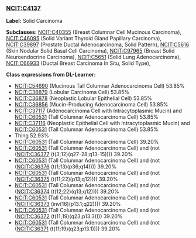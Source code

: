
### [NCIT:C4137](http://purl.obolibrary.org/obo/NCIT_C4137)
**Label:** Solid Carcinoma

**Subclasses:** [NCIT:C40355](http://purl.obolibrary.org/obo/NCIT_C40355) (Breast Columnar Cell Mucinous Carcinoma), [NCIT:C46095](http://purl.obolibrary.org/obo/NCIT_C46095) (Solid Variant Thyroid Gland Papillary Carcinoma), [NCIT:C39897](http://purl.obolibrary.org/obo/NCIT_C39897) (Prostate Ductal Adenocarcinoma, Solid Pattern), [NCIT:C5616](http://purl.obolibrary.org/obo/NCIT_C5616) (Skin Nodular Solid Basal Cell Carcinoma), [NCIT:C97965](http://purl.obolibrary.org/obo/NCIT_C97965) (Breast Solid Neuroendocrine Carcinoma), [NCIT:C5651](http://purl.obolibrary.org/obo/NCIT_C5651) (Solid Lung Adenocarcinoma), [NCIT:C66933](http://purl.obolibrary.org/obo/NCIT_C66933) (Ductal Breast Carcinoma In Situ, Solid Type), 

**Class expressions from DL-Learner:**

- [NCIT:C54690](http://purl.obolibrary.org/obo/NCIT_C54690) (Mucinous Tall Columnar Adenocarcinoma Cell) 53.85%
- [NCIT:C36879](http://purl.obolibrary.org/obo/NCIT_C36879) (Lobular Carcinoma Cell) 53.85%
- [NCIT:C36878](http://purl.obolibrary.org/obo/NCIT_C36878) (Neoplastic Lobular Epithelial Cell) 53.85%
- [NCIT:C36856](http://purl.obolibrary.org/obo/NCIT_C36856) (Mucin-Producing Adenocarcinoma Cell) 53.85%
- [NCIT:C37117](http://purl.obolibrary.org/obo/NCIT_C37117) (Adenocarcinoma Cell with Intracytoplasmic Mucin) and [NCIT:C60531](http://purl.obolibrary.org/obo/NCIT_C60531) (Tall Columnar Adenocarcinoma Cell) 53.85%
- [NCIT:C37116](http://purl.obolibrary.org/obo/NCIT_C37116) (Neoplastic Epithelial Cell with Intracytoplasmic Mucin) and [NCIT:C60531](http://purl.obolibrary.org/obo/NCIT_C60531) (Tall Columnar Adenocarcinoma Cell) 53.85%
- Thing 52.93%
- [NCIT:C60531](http://purl.obolibrary.org/obo/NCIT_C60531) (Tall Columnar Adenocarcinoma Cell) 39.20%
- [NCIT:C60531](http://purl.obolibrary.org/obo/NCIT_C60531) (Tall Columnar Adenocarcinoma Cell) and (not ([NCIT:C36377](http://purl.obolibrary.org/obo/NCIT_C36377) (t(3;12)(q27-28;q13-15)))) 39.20%
- [NCIT:C60531](http://purl.obolibrary.org/obo/NCIT_C60531) (Tall Columnar Adenocarcinoma Cell) and (not ([NCIT:C36376](http://purl.obolibrary.org/obo/NCIT_C36376) (t(1;13)(p36;q14)))) 39.20%
- [NCIT:C60531](http://purl.obolibrary.org/obo/NCIT_C60531) (Tall Columnar Adenocarcinoma Cell) and (not ([NCIT:C36375](http://purl.obolibrary.org/obo/NCIT_C36375) (t(11;22)(p13;q12)))) 39.20%
- [NCIT:C60531](http://purl.obolibrary.org/obo/NCIT_C60531) (Tall Columnar Adenocarcinoma Cell) and (not ([NCIT:C36374](http://purl.obolibrary.org/obo/NCIT_C36374) (t(12;22)(q13;q12)))) 39.20%
- [NCIT:C60531](http://purl.obolibrary.org/obo/NCIT_C60531) (Tall Columnar Adenocarcinoma Cell) and (not ([NCIT:C36373](http://purl.obolibrary.org/obo/NCIT_C36373) (inv(16)(p13.1;q22)))) 39.20%
- [NCIT:C60531](http://purl.obolibrary.org/obo/NCIT_C60531) (Tall Columnar Adenocarcinoma Cell) and (not ([NCIT:C36372](http://purl.obolibrary.org/obo/NCIT_C36372) (t(11;19)(q23;p13.3)))) 39.20%
- [NCIT:C60531](http://purl.obolibrary.org/obo/NCIT_C60531) (Tall Columnar Adenocarcinoma Cell) and (not ([NCIT:C36371](http://purl.obolibrary.org/obo/NCIT_C36371) (t(11;19)(q23;p13.1)))) 39.20%


